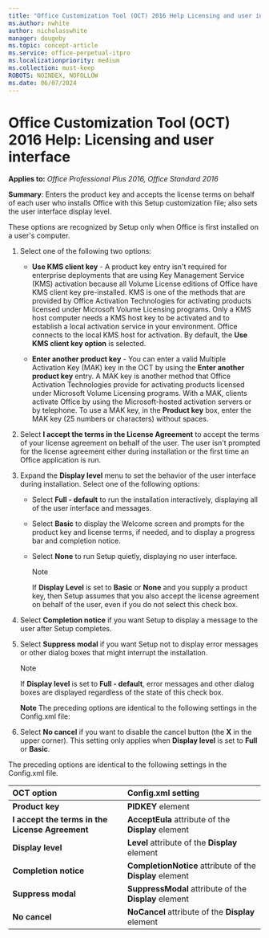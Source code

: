 ```yaml
---
title: "Office Customization Tool (OCT) 2016 Help Licensing and user interface"
ms.author: nwhite
author: nicholasswhite
manager: dougeby
ms.topic: concept-article
ms.service: office-perpetual-itpro
ms.localizationpriority: medium
ms.collection: must-keep
ROBOTS: NOINDEX, NOFOLLOW
ms.date: 06/07/2024
---
```


# Office Customization Tool (OCT) 2016 Help: Licensing and user interface

**Applies to:** *Office Professional Plus 2016, Office Standard 2016*

**Summary**: Enters the product key and accepts the license terms on behalf of each user who installs Office with this Setup customization file; also sets the user interface display level.
  
These options are recognized by Setup only when Office is first installed on a user's computer.
  
1. Select one of the following two options:

   - **Use KMS client key** - A product key entry isn't required for enterprise deployments that are using Key Management Service (KMS) activation because all Volume License editions of Office have KMS client key pre-installed. KMS is one of the methods that are provided by Office Activation Technologies for activating products licensed under Microsoft Volume Licensing programs. Only a KMS host computer needs a KMS host key to be activated and to establish a local activation service in your environment. Office connects to the local KMS host for activation. By default, the **Use KMS client key option** is selected.

   - **Enter another product key** - You can enter a valid Multiple Activation Key (MAK) key in the OCT by using the **Enter another product key** entry. A MAK key is another method that Office Activation Technologies provide for activating products licensed under Microsoft Volume Licensing programs. With a MAK, clients activate Office by using the Microsoft-hosted activation servers or by telephone. To use a MAK key, in the **Product key** box, enter the MAK key (25 numbers or characters) without spaces.

2. Select **I accept the terms in the License Agreement** to accept the terms of your license agreement on behalf of the user. The user isn't prompted for the license agreement either during installation or the first time an Office application is run.

3. Expand the **Display level** menu to set the behavior of the user interface during installation. Select one of the following options:

   - Select **Full - default** to run the installation interactively, displaying all of the user interface and messages.

   - Select **Basic** to display the Welcome screen and prompts for the product key and license terms, if needed, and to display a progress bar and completion notice.

   - Select **None** to run Setup quietly, displaying no user interface.

     > [!NOTE]
     > If **Display Level** is set to **Basic** or **None** and you supply a product key, then Setup assumes that you also accept the license agreement on behalf of the user, even if you do not select this check box.
  
4. Select **Completion notice** if you want Setup to display a message to the user after Setup completes.

5. Select **Suppress modal** if you want Setup not to display error messages or other dialog boxes that might interrupt the installation.

    > [!NOTE]
    > If **Display level** is set to **Full - default**, error messages and other dialog boxes are displayed regardless of the state of this check box.
  
    **Note** The preceding options are identical to the following settings in the Config.xml file:

6. Select **No cancel** if you want to disable the cancel button (the **X** in the upper corner). This setting only applies when **Display level** is set to **Full** or **Basic**.

The preceding options are identical to the following settings in the Config.xml file.
  
|**OCT option**|**Config.xml setting**|
|:-----|:-----|
|**Product key** <br/> |**PIDKEY** element  <br/> |
|**I accept the terms in the License Agreement** <br/> |**AcceptEula** attribute of the **Display** element  <br/> |
|**Display level** <br/> |**Level** attribute of the **Display** element  <br/> |
|**Completion notice** <br/> |**CompletionNotice** attribute of the **Display** element  <br/> |
|**Suppress modal** <br/> |**SuppressModal** attribute of the **Display** element  <br/> |
|**No cancel** <br/> |**NoCancel** attribute of the **Display** element  <br/> |